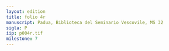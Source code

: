 ```yaml
---
layout: edition
title: folio 4r
manuscript: Padua, Biblioteca del Seminario Vescovile, MS 32
sigla: P
iip: p004r.tif
milestone: 7
---
```

